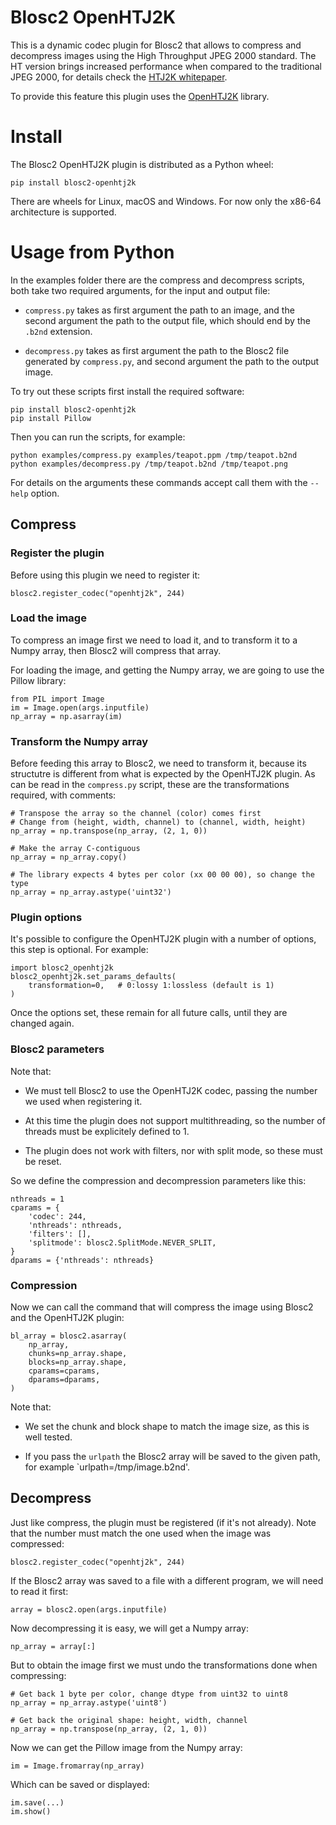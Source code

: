 # Blosc2 OpenHTJ2K

This is a dynamic codec plugin for Blosc2 that allows to compress and decompress images
using the High Throughput JPEG 2000 standard. The HT version brings increased performance
when compared to the traditional JPEG 2000, for details check the
[HTJ2K whitepaper](https://ds.jpeg.org/whitepapers/jpeg-htj2k-whitepaper.pdf).

To provide this feature this plugin uses the
[OpenHTJ2K](https://github.com/osamu620/OpenHTJ2K) library.


# Install

The Blosc2 OpenHTJ2K plugin is distributed as a Python wheel:

    pip install blosc2-openhtj2k

There are wheels for Linux, macOS and Windows. For now only the x86-64 architecture is
supported.


# Usage from Python

In the examples folder there are the compress and decompress scripts, both take two
required arguments, for the input and output file:

- `compress.py` takes as first argument the path to an image, and the second argument the
  path to the output file, which should end by the `.b2nd` extension.

- `decompress.py` takes as first argument the path to the Blosc2 file generated by
  `compress.py`, and second argument the path to the output image.

To try out these scripts first install the required software:

    pip install blosc2-openhtj2k
    pip install Pillow

Then you can run the scripts, for example:

    python examples/compress.py examples/teapot.ppm /tmp/teapot.b2nd
    python examples/decompress.py /tmp/teapot.b2nd /tmp/teapot.png

For details on the arguments these commands accept call them with the `--help` option.

## Compress

### Register the plugin

Before using this plugin we need to register it:

    blosc2.register_codec("openhtj2k", 244)

### Load the image

To compress an image first we need to load it, and to transform it to a Numpy array, then
Blosc2 will compress that array.

For loading the image, and getting the Numpy array, we are going to use the Pillow
library:

    from PIL import Image
    im = Image.open(args.inputfile)
    np_array = np.asarray(im)

### Transform the Numpy array

Before feeding this array to Blosc2, we need to transform it, because its structutre is
different from what is expected by the OpenHTJ2K plugin. As can be read in the
`compress.py` script, these are the transformations required, with comments:

    # Transpose the array so the channel (color) comes first
    # Change from (height, width, channel) to (channel, width, height)
    np_array = np.transpose(np_array, (2, 1, 0))

    # Make the array C-contiguous
    np_array = np_array.copy()

    # The library expects 4 bytes per color (xx 00 00 00), so change the type
    np_array = np_array.astype('uint32')

### Plugin options

It's possible to configure the OpenHTJ2K plugin with a number of options, this step is
optional. For example:

    import blosc2_openhtj2k
    blosc2_openhtj2k.set_params_defaults(
        transformation=0,   # 0:lossy 1:lossless (default is 1)
    )

Once the options set, these remain for all future calls, until they are changed again.

### Blosc2 parameters

Note that:

- We must tell Blosc2 to use the OpenHTJ2K codec, passing the number we used when
  registering it.

- At this time the plugin does not support multithreading, so the number of threads must
  be explicitely defined to 1.

- The plugin does not work with filters, nor with split mode, so these must be reset.

So we define the compression and decompression parameters like this:

    nthreads = 1
    cparams = {
        'codec': 244,
        'nthreads': nthreads,
        'filters': [],
        'splitmode': blosc2.SplitMode.NEVER_SPLIT,
    }
    dparams = {'nthreads': nthreads}

### Compression

Now we can call the command that will compress the image using Blosc2 and the OpenHTJ2K
plugin:

    bl_array = blosc2.asarray(
        np_array,
        chunks=np_array.shape,
        blocks=np_array.shape,
        cparams=cparams,
        dparams=dparams,
    )

Note that:

- We set the chunk and block shape to match the image size, as this is well tested.

- If you pass the `urlpath` the Blosc2 array will be saved to the given path, for
  example `urlpath=/tmp/image.b2nd'.


## Decompress

Just like compress, the plugin must be registered (if it's not already). Note that the
number must match the one used when the image was compressed:

    blosc2.register_codec("openhtj2k", 244)

If the Blosc2 array was saved to a file with a different program, we will need to read it
first:

    array = blosc2.open(args.inputfile)

Now decompressing it is easy, we will get a Numpy array:

    np_array = array[:]

But to obtain the image first we must undo the transformations done when compressing:

    # Get back 1 byte per color, change dtype from uint32 to uint8
    np_array = np_array.astype('uint8')

    # Get back the original shape: height, width, channel
    np_array = np.transpose(np_array, (2, 1, 0))

Now we can get the Pillow image from the Numpy array:

    im = Image.fromarray(np_array)

Which can be saved or displayed:

    im.save(...)
    im.show()
